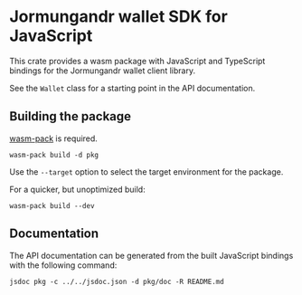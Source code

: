 # Jormungandr wallet SDK for JavaScript

This crate provides a wasm package with JavaScript and TypeScript bindings
for the Jormungandr wallet client library.

See the `Wallet` class for a starting point in the API documentation.

## Building the package

[wasm-pack](https://github.com/rustwasm/wasm-pack) is required.

```
wasm-pack build -d pkg
```

Use the `--target` option to select the target environment for the package. 

For a quicker, but unoptimized build:

```
wasm-pack build --dev
```

## Documentation

The API documentation can be generated from the built JavaScript bindings
with the following command:

```
jsdoc pkg -c ../../jsdoc.json -d pkg/doc -R README.md
```
